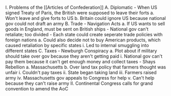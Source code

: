 I. Problems of the [[Articles of Confederation]]
	A. Diplomatic
		- When US signed Treaty of Paris, the British were supposed to leave their forts
			a. Won't leave and give forts to US
			b. Britain could ignore US because national gov could not draft an army
	B. Trade
		- Navigation Acts
			a. If US wants to sell goods in England, must be sent on British ships
				- National gov can't retaliate; too divided
		- Each state could create seperate trade policies with foreign nations
			a. Could also decide not to buy American products, which caused retaliation by specific states
				i. Led to internal smuggling into different states
	C. Taxes
		- Newburgh Conspiracy
			a. Plot about if military should take over gov because they aren't getting paid
				i. National gov can't pay them because it can't get enough money and collect taxes
		- Shays Rebellion
			a. Massachusetts 
			b. Over land tax policy that farmers thought was unfair
				i. Couldn't pay taxes
				ii. State began taking land
				iii. Farmers raised army
				iv. Massachusetts gov appeals to Congress for help
				v. Can't help because they can't raise army
II. Continental Congress calls for grand convention to amend the AoC